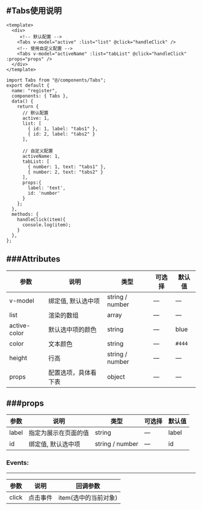 #Tabs使用说明
---



```vue
<template>
  <div>
     <!-- 默认配置 -->
    <Tabs v-model="active" :list="list" @click="handleClick" />
    <!-- 使用自定义配置 -->
    <Tabs v-model="activeName" :list="tabList" @click="handleClick" :props="props" />
  </div>
</template>

import Tabs from "@/components/Tabs";
export default {
  name: "register",
  components: { Tabs },
  data() {
    return {
      // 默认配置
      active: 1,
      list: [
        { id: 1, label: "tabs1" },
        { id: 2, label: "tabs2" }
      ],
      
      // 自定义配置
      activeName: 1,
      tabList: [
        { number: 1, text: "tabs1" },
        { number: 2, text: "tabs2" }
      ],
      props:{
        label: 'text',
        id: 'number'
      }
    };
  },
  methods: {
    handleClick(item){
      console.log(item);
    }
  },
};

```

###Attributes
---
| 参数    | 说明               | 类型            | 可选择 | 默认值 |
| ------- | ------------------ | --------------- | ------ | ------ |
| v-model | 绑定值, 默认选中项 | string / number | —      | —      |
| list | 渲染的数组 | array | —      | —      |
| active-color | 默认选中项的颜色 | string | —      | blue      |
| color | 文本颜色 | string | —      | `#444`     |
| height | 行高 | string / number | —      | —      |
| props | 配置选项，具体看下表 | object | —      | —      |



###props
---
| 参数 | 说明 | 类型 | 可选择 | 默认值 |
| ---- | ---- | ---- | ------ | ------ |
| label | 指定为展示在页面的值 | string | —    | label |
| id   | 绑定值, 默认选中项 | string / number | —    | id   |



### Events:
---
| 参数 | 说明 | 回调参数 |
| ---- | ---- | ---- |
| click | 点击事件 | item(选中的当前对象) |





